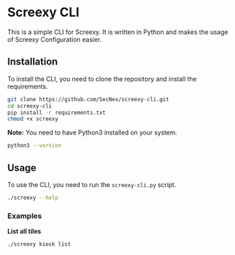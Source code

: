 # Screexy CLI

This is a simple CLI for Screexy. It is written in Python and makes the usage of Screexy Configuration easier.

## Installation

To install the CLI, you need to clone the repository and install the requirements.

```bash
git clone https://github.com/SecNex/screexy-cli.git
cd screexy-cli
pip install -r requirements.txt
chmod +x screexy
```

**Note:** You need to have Python3 installed on your system.

```bash
python3 --version
```

## Usage

To use the CLI, you need to run the `screexy-cli.py` script.

```bash
./screexy --help
```

### Examples

**List all tiles**

```bash
./screexy kiosk list
```